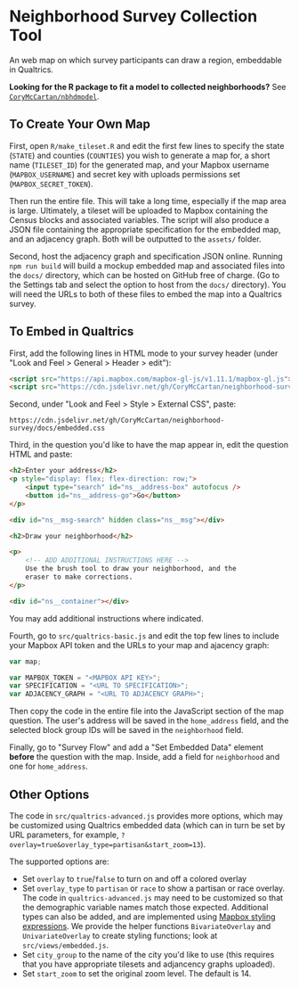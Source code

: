 # Neighborhood Survey Collection Tool

An web map on which survey participants can draw a region, embeddable in Qualtrics.

**Looking for the R package to fit a model to collected neighborhoods?** See [`CoryMcCartan/nbhdmodel`](https://github.com/CoryMcCartan/nbhdmodel).

## To Create Your Own Map
First, open `R/make_tileset.R` and edit the first few lines to specify the
state (`STATE`) and counties (`COUNTIES`) you wish to generate a map for, a
short name (`TILESET_ID`) for the generated map, and your Mapbox username
(`MAPBOX_USERNAME`) and secret key with uploads permissions set
(`MAPBOX_SECRET_TOKEN`).

Then run the entire file.  This will take a long time, especially if the map
area is large. Ultimately, a tileset will be uploaded to Mapbox containing the
Census blocks and associated variables. The script will also produce a JSON
file containing the appropriate specification for the embedded map, and an
adjacency graph. Both will be outputted to the `assets/` folder.

Second, host the adjacency graph and specification JSON online. Running
`npm run build` will build a mockup embedded map and associated files into
the `docs/` directory, which can be hosted on GitHub free of charge. (Go to the
Settings tab and select the option to host from the `docs/` directory). 
You will need the URLs to both of these files to embed the map into a Qualtrics
survey.

## To Embed in Qualtrics

First, add the following lines in HTML mode to your survey header 
(under "Look and Feel > General > Header > edit"):

```html
<script src="https://api.mapbox.com/mapbox-gl-js/v1.11.1/mapbox-gl.js"></script>
<script src="https://cdn.jsdelivr.net/gh/CoryMcCartan/neighborhood-survey/docs/embedded.js"></script>
```

Second, under "Look and Feel > Style > External CSS", paste:
```
https://cdn.jsdelivr.net/gh/CoryMcCartan/neighborhood-survey/docs/embedded.css
```

Third, in the question you'd like to have the map appear in, edit the question HTML
and paste:
```html
<h2>Enter your address</h2>
<p style="display: flex; flex-direction: row;">
    <input type="search" id="ns__address-box" autofocus />
    <button id="ns__address-go">Go</button>
</p>

<div id="ns__msg-search" hidden class="ns__msg"></div>

<h2>Draw your neighborhood</h2>

<p> 
    <!-- ADD ADDITIONAL INSTRUCTIONS HERE -->
    Use the brush tool to draw your neighborhood, and the
    eraser to make corrections.
</p>

<div id="ns__container"></div>
```
You may add additional instructions where indicated. 

Fourth, go to `src/qualtrics-basic.js` and edit the top few lines to
include your Mapbox API token and the URLs to your map and ajacency graph:
```js
var map; 

var MAPBOX_TOKEN = "<MAPBOX API KEY>";
var SPECIFICATION = "<URL TO SPECIFICATION>";
var ADJACENCY_GRAPH = "<URL TO ADJACENCY GRAPH>";
```
Then copy the code in the entire file into the JavaScript section of the
map question.  The user's address will be saved in the `home_address` field,
and the selected block group IDs will be saved in the `neighborhood` field.

Finally, go to "Survey Flow" and add a "Set Embedded Data" element **before**
the question with the map. Inside, add a field for `neighborhood` and one for
`home_address`.

## Other Options
The code in `src/qualtrics-advanced.js` provides more options, which may be
customized using Qualtrics embedded data (which can in turn be set by URL parameters,
for example, `?overlay=true&overlay_type=partisan&start_zoom=13`).

The supported options are:

- Set `overlay` to `true`/`false` to turn on and off a colored overlay
- Set `overlay_type` to `partisan` or `race` to show a partisan or race overlay.
The code in `qualtrics-advanced.js` may need to be customized so that the demographic
variable names match those expected. Additional types can also be added, and are
implemented using 
[Mapbox styling expressions](https://docs.mapbox.com/mapbox-gl-js/style-spec/expressions/). 
We provide the helper functions `BivariateOverlay` and `UnivariateOverlay` to
create styling functions; look at `src/views/embedded.js`.
- Set `city_group` to the name of the city you'd like to use (this requires that
you have appropriate tilesets and adjancency graphs uploaded).
- Set `start_zoom` to set the original zoom level. The default is 14.

